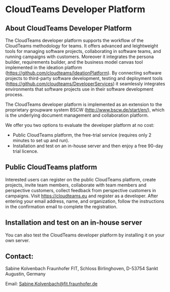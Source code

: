 # CloudTeams Developer Platform

## About CloudTeams Developer Platform

The CloudTeams developer platform supports the workflow of the CloudTeams methodology for teams. It  offers advanced and leightweight tools for managing software projects, collaborating in software teams, and running campaigns with customers. Moreover it integrates the persona builder, requirements builder, and the business model canvas tool implemented in the ideation platform (https://github.com/cloudteams/IdeationPlatform). By connecting software projects to third-party software development, testing and deployment tools (https://github.com/cloudteams/DeveloperServices) it seamlessly integrates environments that software projects use in their software development process.

The CloudTeams developer platform is implemented as an extension to the proprietary groupware system BSCW (http://www.bscw.de/start/en/), which is the underlying document management and collaboration platform.

We offer you two options to evaluate the developer platform at no cost:
  - Public CloudTeams platform, the free-trial service (requires only 2 minutes to set up and run).
  - Installation and test on an in-house server and then enjoy a free 90-day trial licence.

## Public CloudTeams platform
Interested users can register on the public CloudTeams platform, create projects, invite team members, collaborate with team members and perspective customers, collect feedback from perspective customers in campaigns. 
Visit https://cloudteams.eu and register as a developer. After entering your email address, name, and organization, follow the instructions in the confirmation email to complete the registration.

## Installation and test on an in-house server
You can also test the CloudTeams developer platform by installing it on your own server. 

## Contact:

Sabine Kolvenbach
Fraunhofer FIT, Schloss Birlinghoven, D-53754 Sankt Augustin, Germany

Email: Sabine.Kolvenbach@fit.fraunhofer.de
